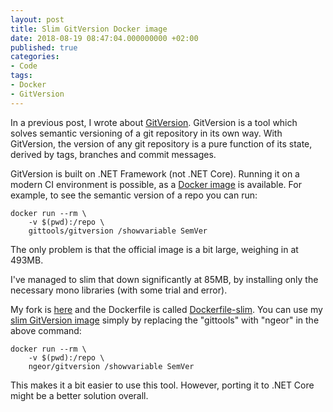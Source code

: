 ```yaml
---
layout: post
title: Slim GitVersion Docker image
date: 2018-08-19 08:47:04.000000000 +02:00
published: true
categories:
- Code
tags:
- Docker
- GitVersion
---
```


In a previous post, I wrote about <a href="{{ site.baseurl }}/2017/12/19/semantic-versioning-with-gitversion.html">GitVersion</a>. GitVersion is a tool which solves semantic versioning of a git repository in its own way. With GitVersion, the version of any git repository is a pure function of its state, derived by tags, branches and commit messages.

<!--more-->

GitVersion is built on .NET Framework (not .NET Core). Running it on a modern CI environment is possible, as a <a href="https://hub.docker.com/r/gittools/gitversion/">Docker image</a> is available. For example, to see the semantic version of a repo you can run:

```
docker run --rm \
    -v $(pwd):/repo \
    gittools/gitversion /showvariable SemVer
```

The only problem is that the official image is a bit large, weighing in at 493MB.

I've managed to slim that down significantly at 85MB, by installing only the necessary mono libraries (with some trial and error).

My fork is <a href="https://github.com/ngeor/GitVersion">here</a> and the Dockerfile is called <a href="https://github.com/ngeor/GitVersion/blob/master/Dockerfile-slim">Dockerfile-slim</a>. You can use my <a href="https://hub.docker.com/r/ngeor/gitversion/">slim GitVersion image</a> simply by replacing the "gittools" with "ngeor" in the above command:

```
docker run --rm \
    -v $(pwd):/repo \
    ngeor/gitversion /showvariable SemVer
```

This makes it a bit easier to use this tool. However, porting it to .NET Core might be a better solution overall.

